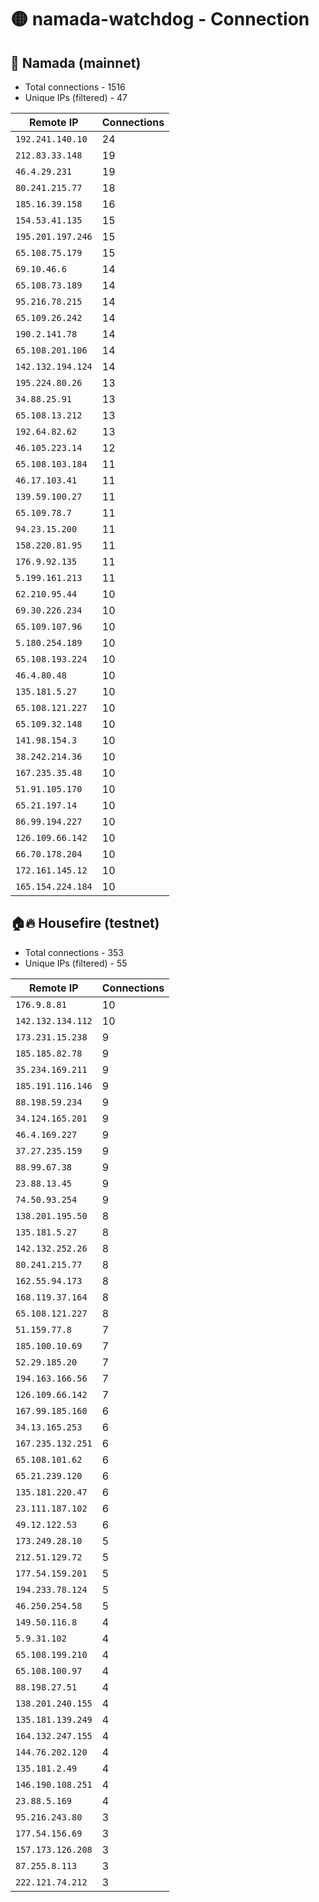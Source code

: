 # 🟡 namada-watchdog - Connection

## 🚀 Namada (mainnet)
- Total connections - 1516
- Unique IPs (filtered) - 47

| Remote IP | Connections |
|-----------|-------------|
| `192.241.140.10` | 24 |
| `212.83.33.148` | 19 |
| `46.4.29.231` | 19 |
| `80.241.215.77` | 18 |
| `185.16.39.158` | 16 |
| `154.53.41.135` | 15 |
| `195.201.197.246` | 15 |
| `65.108.75.179` | 15 |
| `69.10.46.6` | 14 |
| `65.108.73.189` | 14 |
| `95.216.78.215` | 14 |
| `65.109.26.242` | 14 |
| `190.2.141.78` | 14 |
| `65.108.201.106` | 14 |
| `142.132.194.124` | 14 |
| `195.224.80.26` | 13 |
| `34.88.25.91` | 13 |
| `65.108.13.212` | 13 |
| `192.64.82.62` | 13 |
| `46.105.223.14` | 12 |
| `65.108.103.184` | 11 |
| `46.17.103.41` | 11 |
| `139.59.100.27` | 11 |
| `65.109.78.7` | 11 |
| `94.23.15.200` | 11 |
| `158.220.81.95` | 11 |
| `176.9.92.135` | 11 |
| `5.199.161.213` | 11 |
| `62.210.95.44` | 10 |
| `69.30.226.234` | 10 |
| `65.109.107.96` | 10 |
| `5.180.254.189` | 10 |
| `65.108.193.224` | 10 |
| `46.4.80.48` | 10 |
| `135.181.5.27` | 10 |
| `65.108.121.227` | 10 |
| `65.109.32.148` | 10 |
| `141.98.154.3` | 10 |
| `38.242.214.36` | 10 |
| `167.235.35.48` | 10 |
| `51.91.105.170` | 10 |
| `65.21.197.14` | 10 |
| `86.99.194.227` | 10 |
| `126.109.66.142` | 10 |
| `66.70.178.204` | 10 |
| `172.161.145.12` | 10 |
| `165.154.224.184` | 10 |

## 🏠🔥 Housefire (testnet)

- Total connections - 353
- Unique IPs (filtered) - 55

| Remote IP | Connections |
|-----------|-------------|
| `176.9.8.81` | 10 |
| `142.132.134.112` | 10 |
| `173.231.15.238` | 9 |
| `185.185.82.78` | 9 |
| `35.234.169.211` | 9 |
| `185.191.116.146` | 9 |
| `88.198.59.234` | 9 |
| `34.124.165.201` | 9 |
| `46.4.169.227` | 9 |
| `37.27.235.159` | 9 |
| `88.99.67.38` | 9 |
| `23.88.13.45` | 9 |
| `74.50.93.254` | 9 |
| `138.201.195.50` | 8 |
| `135.181.5.27` | 8 |
| `142.132.252.26` | 8 |
| `80.241.215.77` | 8 |
| `162.55.94.173` | 8 |
| `168.119.37.164` | 8 |
| `65.108.121.227` | 8 |
| `51.159.77.8` | 7 |
| `185.100.10.69` | 7 |
| `52.29.185.20` | 7 |
| `194.163.166.56` | 7 |
| `126.109.66.142` | 7 |
| `167.99.185.160` | 6 |
| `34.13.165.253` | 6 |
| `167.235.132.251` | 6 |
| `65.108.101.62` | 6 |
| `65.21.239.120` | 6 |
| `135.181.220.47` | 6 |
| `23.111.187.102` | 6 |
| `49.12.122.53` | 6 |
| `173.249.28.10` | 5 |
| `212.51.129.72` | 5 |
| `177.54.159.201` | 5 |
| `194.233.78.124` | 5 |
| `46.250.254.58` | 5 |
| `149.50.116.8` | 4 |
| `5.9.31.102` | 4 |
| `65.108.199.210` | 4 |
| `65.108.100.97` | 4 |
| `88.198.27.51` | 4 |
| `138.201.240.155` | 4 |
| `135.181.139.249` | 4 |
| `164.132.247.155` | 4 |
| `144.76.202.120` | 4 |
| `135.181.2.49` | 4 |
| `146.190.108.251` | 4 |
| `23.88.5.169` | 4 |
| `95.216.243.80` | 3 |
| `177.54.156.69` | 3 |
| `157.173.126.208` | 3 |
| `87.255.8.113` | 3 |
| `222.121.74.212` | 3 |

